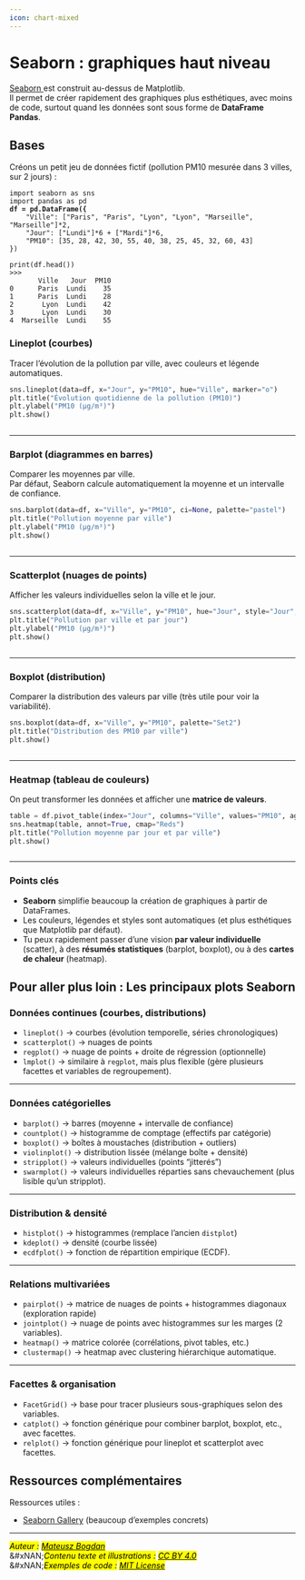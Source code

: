 ```yaml
---
icon: chart-mixed
---
```


# Seaborn : graphiques haut niveau

[Seaborn ](https://seaborn.pydata.org/)est construit au-dessus de Matplotlib.\
Il permet de créer rapidement des graphiques plus esthétiques, avec moins de code, surtout quand les données sont sous forme de **DataFrame Pandas**.

## Bases

Créons un petit jeu de données fictif (pollution PM10 mesurée dans 3 villes, sur 2 jours) :

<pre class="language-python"><code class="lang-python">import seaborn as sns
import pandas as pd
<strong>df = pd.DataFrame({
</strong>    "Ville": ["Paris", "Paris", "Lyon", "Lyon", "Marseille", "Marseille"]*2,
    "Jour": ["Lundi"]*6 + ["Mardi"]*6,
    "PM10": [35, 28, 42, 30, 55, 40, 38, 25, 45, 32, 60, 43]
})

print(df.head())
>>>
       Ville   Jour  PM10
0      Paris  Lundi    35
1      Paris  Lundi    28
2       Lyon  Lundi    42
3       Lyon  Lundi    30
4  Marseille  Lundi    55
</code></pre>

### Lineplot (courbes)

Tracer l’évolution de la pollution par ville, avec couleurs et légende automatiques.

```python
sns.lineplot(data=df, x="Jour", y="PM10", hue="Ville", marker="o")
plt.title("Évolution quotidienne de la pollution (PM10)")
plt.ylabel("PM10 (µg/m³)")
plt.show()
```

<figure><img src=".gitbook/assets/image (7).png" alt=""><figcaption></figcaption></figure>

***

### Barplot (diagrammes en barres)

Comparer les moyennes par ville.\
Par défaut, Seaborn calcule automatiquement la moyenne et un intervalle de confiance.

```python
sns.barplot(data=df, x="Ville", y="PM10", ci=None, palette="pastel")
plt.title("Pollution moyenne par ville")
plt.ylabel("PM10 (µg/m³)")
plt.show()
```

<figure><img src=".gitbook/assets/image (8).png" alt=""><figcaption></figcaption></figure>

***

### Scatterplot (nuages de points)

Afficher les valeurs individuelles selon la ville et le jour.

```python
sns.scatterplot(data=df, x="Ville", y="PM10", hue="Jour", style="Jour", s=120)
plt.title("Pollution par ville et par jour")
plt.ylabel("PM10 (µg/m³)")
plt.show()
```

<figure><img src=".gitbook/assets/image (9).png" alt=""><figcaption></figcaption></figure>

***

### Boxplot (distribution)

Comparer la distribution des valeurs par ville (très utile pour voir la variabilité).

```python
sns.boxplot(data=df, x="Ville", y="PM10", palette="Set2")
plt.title("Distribution des PM10 par ville")
plt.show()
```

<figure><img src=".gitbook/assets/image (10).png" alt=""><figcaption></figcaption></figure>

***

### Heatmap (tableau de couleurs)

On peut transformer les données et afficher une **matrice de valeurs**.

```python
table = df.pivot_table(index="Jour", columns="Ville", values="PM10", aggfunc="mean")
sns.heatmap(table, annot=True, cmap="Reds")
plt.title("Pollution moyenne par jour et par ville")
plt.show()
```

<figure><img src=".gitbook/assets/image (11).png" alt=""><figcaption></figcaption></figure>

***

### Points clés

* **Seaborn** simplifie beaucoup la création de graphiques à partir de DataFrames.
* Les couleurs, légendes et styles sont automatiques (et plus esthétiques que Matplotlib par défaut).
* Tu peux rapidement passer d’une vision **par valeur individuelle** (scatter), à des **résumés statistiques** (barplot, boxplot), ou à des **cartes de chaleur** (heatmap).

## Pour aller plus loin : Les principaux plots Seaborn

### Données continues (courbes, distributions)

* `lineplot()` → courbes (évolution temporelle, séries chronologiques)
* `scatterplot()` → nuages de points
* `regplot()` → nuage de points + droite de régression (optionnelle)
* `lmplot()` → similaire à `regplot`, mais plus flexible (gère plusieurs facettes et variables de regroupement).

***

### Données catégorielles

* `barplot()` → barres (moyenne + intervalle de confiance)
* `countplot()` → histogramme de comptage (effectifs par catégorie)
* `boxplot()` → boîtes à moustaches (distribution + outliers)
* `violinplot()` → distribution lissée (mélange boîte + densité)
* `stripplot()` → valeurs individuelles (points “jitterés”)
* `swarmplot()` → valeurs individuelles réparties sans chevauchement (plus lisible qu’un stripplot).

***

### Distribution & densité

* `histplot()` → histogrammes (remplace l’ancien `distplot`)
* `kdeplot()` → densité (courbe lissée)
* `ecdfplot()` → fonction de répartition empirique (ECDF).

***

### Relations multivariées

* `pairplot()` → matrice de nuages de points + histogrammes diagonaux (exploration rapide)
* `jointplot()` → nuage de points avec histogrammes sur les marges (2 variables).
* `heatmap()` → matrice colorée (corrélations, pivot tables, etc.)
* `clustermap()` → heatmap avec clustering hiérarchique automatique.

***

### Facettes & organisation

* `FacetGrid()` → base pour tracer plusieurs sous-graphiques selon des variables.
* `catplot()` → fonction générique pour combiner barplot, boxplot, etc., avec facettes.
* `relplot()` → fonction générique pour lineplot et scatterplot avec facettes.

## Ressources complémentaires&#x20;

Ressources utiles :

* [Seaborn Gallery](https://seaborn.pydata.org/examples/index.html) (beaucoup d’exemples concrets)

***

_<mark style="color:$info;">Auteur :</mark>_ [_<mark style="color:$info;">Mateusz Bogdan</mark>_](https://matbog.github.io/)\
&#xNAN;_<mark style="color:$info;">Contenu texte et illustrations :</mark>_ [_<mark style="color:$info;">CC BY 4.0</mark>_](https://creativecommons.org/licenses/by/4.0/)\
&#xNAN;_<mark style="color:$info;">Exemples de code :</mark>_ [_<mark style="color:$info;">MIT License</mark>_](https://opensource.org/licenses/MIT)
